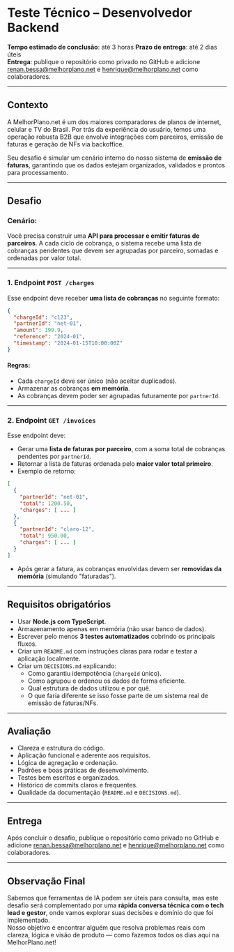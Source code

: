 # Teste Técnico – Desenvolvedor Backend

**Tempo estimado de conclusão**: até 3 horas
**Prazo de entrega**: até 2 dias úteis  
**Entrega**: publique o repositório como privado no GitHub e adicione renan.bessa@melhorplano.net e henrique@melhorplano.net como colaboradores.

---

## Contexto

A MelhorPlano.net é um dos maiores comparadores de planos de internet, celular e TV do Brasil. Por trás da experiência do usuário, temos uma operação robusta B2B que envolve integrações com parceiros, emissão de faturas e geração de NFs via backoffice.

Seu desafio é simular um cenário interno do nosso sistema de **emissão de faturas**, garantindo que os dados estejam organizados, validados e prontos para processamento.

---

## Desafio

### Cenário:

Você precisa construir uma **API para processar e emitir faturas de parceiros**. A cada ciclo de cobrança, o sistema recebe uma lista de cobranças pendentes que devem ser agrupadas por parceiro, somadas e ordenadas por valor total.

---

### 1. Endpoint `POST /charges`

Esse endpoint deve receber **uma lista de cobranças** no seguinte formato:

```json
{
  "chargeId": "c123",
  "partnerId": "net-01",
  "amount": 199.9,
  "reference": "2024-01",
  "timestamp": "2024-01-15T10:00:00Z"
}
```

#### Regras:

- Cada `chargeId` deve ser único (não aceitar duplicados).
- Armazenar as cobranças **em memória**.
- As cobranças devem poder ser agrupadas futuramente por `partnerId`.

---

### 2. Endpoint `GET /invoices`

Esse endpoint deve:

- Gerar uma **lista de faturas por parceiro**, com a soma total de cobranças pendentes por `partnerId`.
- Retornar a lista de faturas ordenada pelo **maior valor total primeiro**.
- Exemplo de retorno:

```json
[
  {
    "partnerId": "net-01",
    "total": 1200.50,
    "charges": [ ... ]
  },
  {
    "partnerId": "claro-12",
    "total": 950.00,
    "charges": [ ... ]
  }
]
```

- Após gerar a fatura, as cobranças envolvidas devem ser **removidas da memória** (simulando "faturadas").

---

## Requisitos obrigatórios

- Usar **Node.js com TypeScript**.
- Armazenamento apenas em memória (não usar banco de dados).
- Escrever pelo menos **3 testes automatizados** cobrindo os principais fluxos.
- Criar um `README.md` com instruções claras para rodar e testar a aplicação localmente.
- Criar um `DECISIONS.md` explicando:
  - Como garantiu idempotência (`chargeId` único).
  - Como agrupou e ordenou os dados de forma eficiente.
  - Qual estrutura de dados utilizou e por quê.
  - O que faria diferente se isso fosse parte de um sistema real de emissão de faturas/NFs.

---

## Avaliação

- Clareza e estrutura do código.
- Aplicação funcional e aderente aos requisitos.
- Lógica de agregação e ordenação.
- Padrões e boas práticas de desenvolvimento.
- Testes bem escritos e organizados.
- Histórico de commits claros e frequentes.
- Qualidade da documentação (`README.md` e `DECISIONS.md`).

---

## Entrega

Após concluir o desafio, publique o repositório como privado no GitHub e adicione renan.bessa@melhorplano.net e henrique@melhorplano.net como colaboradores.

---

## Observação Final

Sabemos que ferramentas de IA podem ser úteis para consulta, mas este desafio será complementado por uma **rápida conversa técnica com o tech lead e gestor**, onde vamos explorar suas decisões e domínio do que foi implementado.  
Nosso objetivo é encontrar alguém que resolva problemas reais com clareza, lógica e visão de produto — como fazemos todos os dias aqui na MelhorPlano.net!

